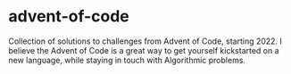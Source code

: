 # advent-of-code
Collection of solutions to challenges from Advent of Code, starting 2022. I believe the Advent of Code is a great way to get yourself kickstarted on a new language, while staying in touch with Algorithmic problems. 
